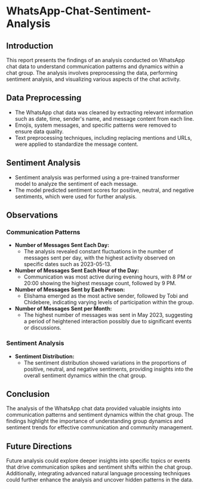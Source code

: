 # WhatsApp-Chat-Sentiment-Analysis

## Introduction

This report presents the findings of an analysis conducted on WhatsApp chat data to understand communication patterns and dynamics within a chat group. The analysis involves preprocessing the data, performing sentiment analysis, and visualizing various aspects of the chat activity.

## Data Preprocessing

- The WhatsApp chat data was cleaned by extracting relevant information such as date, time, sender's name, and message content from each line.
- Emojis, system messages, and specific patterns were removed to ensure data quality.
- Text preprocessing techniques, including replacing mentions and URLs, were applied to standardize the message content.

## Sentiment Analysis

- Sentiment analysis was performed using a pre-trained transformer model to analyze the sentiment of each message.
- The model predicted sentiment scores for positive, neutral, and negative sentiments, which were used for further analysis.

## Observations

### Communication Patterns

- **Number of Messages Sent Each Day:** 
  - The analysis revealed constant fluctuations in the number of messages sent per day, with the highest activity observed on specific dates such as 2023-05-13.
- **Number of Messages Sent Each Hour of the Day:**
  - Communication was most active during evening hours, with 8 PM or 20:00 showing the highest message count, followed by 9 PM.
- **Number of Messages Sent by Each Person:**
  - Elishama emerged as the most active sender, followed by Tobi and Chidebere, indicating varying levels of participation within the group.
- **Number of Messages Sent per Month:**
  - The highest number of messages was sent in May 2023, suggesting a period of heightened interaction possibly due to significant events or discussions.

### Sentiment Analysis

- **Sentiment Distribution:** 
  - The sentiment distribution showed variations in the proportions of positive, neutral, and negative sentiments, providing insights into the overall sentiment dynamics within the chat group.

## Conclusion

The analysis of the WhatsApp chat data provided valuable insights into communication patterns and sentiment dynamics within the chat group. The findings highlight the importance of understanding group dynamics and sentiment trends for effective communication and community management.

## Future Directions

Future analysis could explore deeper insights into specific topics or events that drive communication spikes and sentiment shifts within the chat group. Additionally, integrating advanced natural language processing techniques could further enhance the analysis and uncover hidden patterns in the data.
